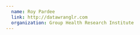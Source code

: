 ```yaml
---
  name: Roy Pardee
  link: http://datawranglr.com
  organization: Group Health Research Institute
---
```

